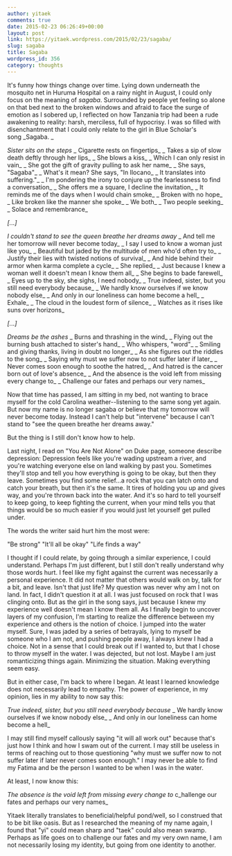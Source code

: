 ```yaml
---
author: yitaek
comments: true
date: 2015-02-23 06:26:49+00:00
layout: post
link: https://yitaek.wordpress.com/2015/02/23/sagaba/
slug: sagaba
title: Sagaba
wordpress_id: 356
category: thoughts
---
```


It's funny how things change over time. Lying down underneath the mosquito net in Huruma Hospital on a rainy night in August, I could only focus on the meaning of _sagaba_. Surrounded by people yet feeling so alone on that bed next to the broken windows and afraid to face the surge of emotion as I sobered up, I reflected on how Tanzania trip had been a rude awakening to reality: harsh, merciless, full of hypocrisy. I was so filled with disenchantment that I could only relate to the girl in Blue Scholar's song _Sagaba. _


_Sister sits on the steps_ _ Cigarette rests on fingertips_ _ Takes a sip of slow death deftly through her lips_ _ She blows a kiss_ _ Which I can only resist in vain_ _ She got the gift of gravity pulling to ask her name_ _ She says, "Sagaba"_ _ What's it mean? She says, "In Ilocano_ _ It translates into suffering."_ _ I'm pondering the irony to conjure up the fearlessness to find a conversation_ _ She offers me a square, I decline the invitation_ _ It reminds me of the days when I would chain smoke_ _ Broken with no hope_ _ Like broken like the manner she spoke_ _ We both_ _ Two people seeking_ _ Solace and remembrance_




_[...]_




_I couldn't stand to see the queen breathe her dreams away_ _ And tell me her tomorrow will never become today_ _ I say I used to know a woman just like you_ _ Beautiful but jaded by the multitude of men who'd often try to_ _ Justify their lies with twisted notions of survival_ _ And hide behind their armor when karma complete a cycle_ _ She replied_ _ Just because I knew a woman well it doesn't mean I know them all_ _ She begins to bade farewell_ _ Eyes up to the sky, she sighs, I need nobody_ _ True indeed, sister, but you still need everybody because_ _ We hardly know ourselves if we know nobody else_ _ And only in our loneliness can home become a hell_ _ Exhale_ _ The cloud in the loudest form of silence_ _ Watches as it rises like suns over horizons_




_[...]_




_Dreams be the ashes_ _ Burns and thrashing in the wind_ _ Flying out the burning bush attached to sister's hand_ _ Who whispers, "word"_ _ Smiling and giving thanks, living in doubt no longer_ _ As she figures out the riddles to the song_ _ Saying why must we suffer now to not suffer later if later_ _ Never comes soon enough to soothe the hatred_ _ And hatred is the cancer born out of love's absence_ _ And the absence is the void left from missing every change to_ _ Challenge our fates and perhaps our very names_




Now that time has passed, I am sitting in my bed, not wanting to brace myself for the cold Carolina weather--listening to the same song yet again. But now my name is no longer sagaba or believe that my tomorrow will never become today. Instead I can't help but "intervene" because I can't stand to "see the queen breathe her dreams away."




But the thing is I still don't know how to help.




Last night, I read on "You Are Not Alone" on Duke page, someone describe depression: Depression feels like you're wading upstream a river, and you're watching everyone else on land walking by past you. Sometimes they'll stop and tell you how everything is going to be okay, but then they leave. Sometimes you find some relief...a rock that you can latch onto and catch your breath, but then it's the same. It tires of holding you up and gives way, and you're thrown back into the water. And it's so hard to tell yourself to keep going, to keep fighting the current, when your mind tells you that things would be so much easier if you would just let yourself get pulled under.




The words the writer said hurt him the most were:




"Be strong" "It'll all be okay" "Life finds a way"


I thought if I could relate, by going through a similar experience, I could understand. Perhaps I'm just different, but I still don't really understand why those words hurt. I feel like my fight against the current was necessarily a personal experience. It did not matter that others would walk on by, talk for a bit, and leave. Isn't that just life? My question was never why am I not on land. In fact, I didn't question it at all. I was just focused on rock that I was clinging onto. But as the girl in the song says, just because I knew my experience well doesn't mean I know them all. As I finally begin to uncover layers of my confusion, I'm starting to realize the difference between my experience and others is the notion of choice. I jumped into the water myself. Sure, I was jaded by a series of betrayals, lying to myself be someone who I am not, and pushing people away, I always knew I had a choice. Not in a sense that I could break out if I wanted to, but that I chose to throw myself in the water. I was dejected, but not lost. Maybe I am just romanticizing things again. Minimizing the situation. Making everything seem easy.


But in either case, I'm back to where I began. At least I learned knowledge does not necessarily lead to empathy. The power of experience, in my opinion, lies in my ability to now say this:




_True indeed, sister, but you still need everybody because_ _ We hardly know ourselves if we know nobody else_ _ And only in our loneliness can home become a hell_




I may still find myself callously saying "it will all work out" because that's just how I think and how I swam out of the current. I may still be useless in terms of reaching out to those questioning "why must we suffer now to not suffer later if later never comes soon enough." I may never be able to find my Fatima and be the person I wanted to be when I was in the water.




At least, I now know this:




_The absence is the void left from missing every change to_ c_hallenge our fates and perhaps our very names_




Yitaek literally translates to beneficial/helpful pond/well, so I construed that to be bit like oasis. But as I researched the meaning of my name again, I found that "yi" could mean sharp and "taek" could also mean swamp. Perhaps as life goes on to challenge our fates and my very own name, I am not necessarily losing my identity, but going from one identity to another.
